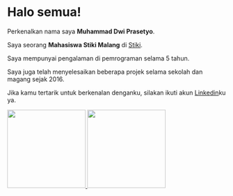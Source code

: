 # Halo semua! 

Perkenalkan nama saya **Muhammad Dwi Prasetyo**.

Saya seorang **Mahasiswa Stiki Malang** di [Stiki](https://www.stiki.ac.id).

Saya mempunyai pengalaman di pemrograman selama 5 tahun.

Saya juga telah menyelesaikan beberapa projek selama sekolah dan magang sejak 2016.

Jika kamu tertarik untuk berkenalan denganku, silakan ikuti akun [Linkedin](https://www.linkedin.com/in/muhammad-dwi-prasetyo-33203721b/)ku ya.

<p align="left">
<a href="https://github.com/gilangadhan">
  <img height="180em" src="https://github-readme-stats-eight-theta.vercel.app/api?username=Prazzetyo&show_icons=true&theme=algolia&include_all_commits=true&count_private=true"/>
  <img height="180em" src="https://github-readme-stats-eight-theta.vercel.app/api/top-langs/?username=Prazzetyo&layout=compact&langs_count=8&theme=algolia"/>
</a>
</p>

